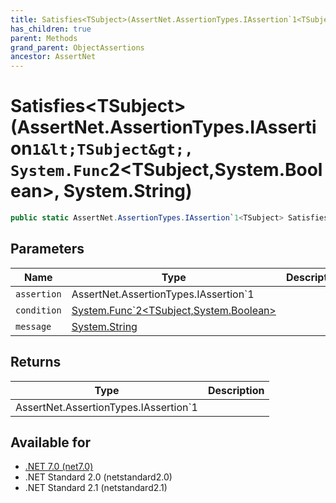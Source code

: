 ```yaml
---
title: Satisfies<TSubject>(AssertNet.AssertionTypes.IAssertion`1<TSubject>, System.Func`2<TSubject,System.Boolean>, System.String)
has_children: true
parent: Methods
grand_parent: ObjectAssertions
ancestor: AssertNet
---
```

# Satisfies&lt;TSubject&gt;(AssertNet.AssertionTypes.IAssertion`1&lt;TSubject&gt;, System.Func`2&lt;TSubject,System.Boolean&gt;, System.String)

```csharp
public static AssertNet.AssertionTypes.IAssertion`1<TSubject> Satisfies<TSubject>(AssertNet.AssertionTypes.IAssertion`1<TSubject> assertion, System.Func`2<TSubject,System.Boolean> condition, System.String message);
```

## Parameters
|Name|Type|Description|
|-|-|-|
|`assertion`|AssertNet.AssertionTypes.IAssertion`1<TSubject>||
|`condition`|[System.Func`2<TSubject,System.Boolean>](https://learn.microsoft.com/en-us/dotnet/api/system.func-2<tsubject,system.boolean>)||
|`message`|[System.String](https://learn.microsoft.com/en-us/dotnet/api/system.string)||

## Returns
|Type|Description|
|-|-|
|AssertNet.AssertionTypes.IAssertion`1<TSubject>||

## Available for
- [.NET 7.0 (net7.0)](https://versionsof.net/core/7.0/)
- .NET Standard 2.0 (netstandard2.0)
- .NET Standard 2.1 (netstandard2.1)
